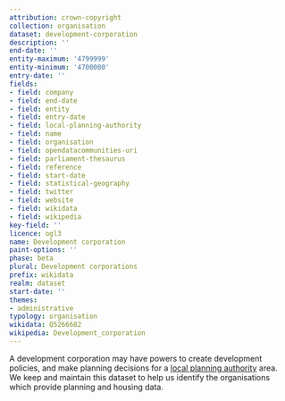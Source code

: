 ```yaml
---
attribution: crown-copyright
collection: organisation
dataset: development-corporation
description: ''
end-date: ''
entity-maximum: '4799999'
entity-minimum: '4700000'
entry-date: ''
fields:
- field: company
- field: end-date
- field: entity
- field: entry-date
- field: local-planning-authority
- field: name
- field: organisation
- field: opendatacommunities-uri
- field: parliament-thesaurus
- field: reference
- field: start-date
- field: statistical-geography
- field: twitter
- field: website
- field: wikidata
- field: wikipedia
key-field: ''
licence: ogl3
name: Development corporation
paint-options: ''
phase: beta
plural: Development corporations
prefix: wikidata
realm: dataset
start-date: ''
themes:
- administrative
typology: organisation
wikidata: Q5266682
wikipedia: Development_corporation
---
```


A development corporation may have powers to create development policies,
and make planning decisions for a [local planning authority](/dataset/local-planning-authority) area.
We keep and maintain this dataset to help us identify the organisations which provide planning and housing data.
